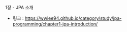 1장 - JPA 소개  
- 링크 : https://wwlee94.github.io/category/study/jpa-programming/chapter1-jpa-introduction/
